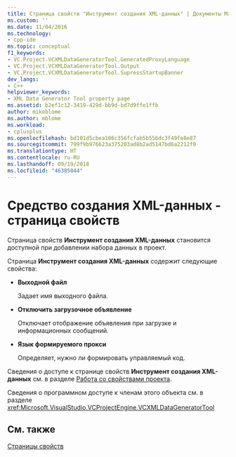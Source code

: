 ```yaml
---
title: Страница свойств "Инструмент создания XML-данных" | Документы Майкрософт
ms.custom: ''
ms.date: 11/04/2016
ms.technology:
- cpp-ide
ms.topic: conceptual
f1_keywords:
- VC.Project.VCXMLDataGeneratorTool.GeneratedProxyLanguage
- VC.Project.VCXMLDataGeneratorTool.Output
- VC.Project.VCXMLDataGeneratorTool.SupressStartupBanner
dev_langs:
- C++
helpviewer_keywords:
- XML Data Generator Tool property page
ms.assetid: b2ef1c12-3419-429d-bb9d-bd7d9ffe1ffb
author: mikeblome
ms.author: mblome
ms.workload:
- cplusplus
ms.openlocfilehash: bd101d5cbea106c356fcfab5b556dc3f49fe8e87
ms.sourcegitcommit: 799f9b976623a375203ad8b2ad5147bd6a2212f0
ms.translationtype: HT
ms.contentlocale: ru-RU
ms.lasthandoff: 09/19/2018
ms.locfileid: "46385044"
---
```

# <a name="xml-data-generator-tool-property-page"></a>Средство создания XML-данных - страница свойств

Страница свойств **Инструмент создания XML-данных** становится доступной при добавлении набора данных в проект.

Страница **Инструмент создания XML-данных** содержит следующие свойства:

- **Выходной файл**

   Задает имя выходного файла.

- **Отключить загрузочное объявление**

   Отключает отображение объявления при загрузке и информационных сообщений.

- **Язык формируемого прокси**

   Определяет, нужно ли формировать управляемый код.

Сведения о доступе к странице свойств **Инструмент создания XML-данных** см. в разделе [Работа со свойствами проекта](../ide/working-with-project-properties.md).

Сведения о программном доступе к членам этого объекта см. в разделе <xref:Microsoft.VisualStudio.VCProjectEngine.VCXMLDataGeneratorTool>

## <a name="see-also"></a>См. также

[Страницы свойств](../ide/property-pages-visual-cpp.md)